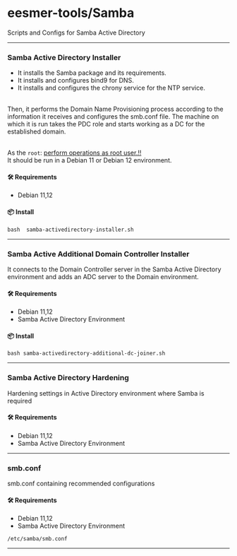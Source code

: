 # eesmer-tools/Samba
Scripts and Configs for Samba Active Directory

---

### Samba Active Directory Installer
- It installs the Samba package and its requirements.
- It installs and configures bind9 for DNS.
- It installs and configures the chrony service for the NTP service. <br>
<br>
Then, it performs the Domain Name Provisioning process according to the information it receives and configures the smb.conf file.
The machine on which it is run takes the PDC role and starts working as a DC for the established domain. <br>
<br>

As the `root`: <ins>perform operations as root user.!!</ins> <br>
It should be run in a Debian 11 or Debian 12 environment.

#### 🛠️ Requirements
- Debian 11,12

#### 📦 Install
```
bash  samba-activedirectory-installer.sh
```

---

### Samba Active Additional Domain Controller Installer
It connects to the Domain Controller server in the Samba Active Directory environment and adds an ADC server to the Domain environment.

#### 🛠️ Requirements
- Debian 11,12
- Samba Active Directory Environment

#### 📦 Install
```
bash samba-activedirectory-additional-dc-joiner.sh
```

---

### Samba Active Directory Hardening
Hardening settings in Active Directory environment where Samba is required

#### 🛠️ Requirements
- Debian 11,12
- Samba Active Directory Environment

---

### smb.conf
smb.conf containing recommended configurations

#### 🛠️ Requirements
- Debian 11,12
- Samba Active Directory Environment


```
/etc/samba/smb.conf
```

---
